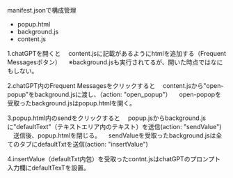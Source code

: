 manifest.jsonで構成管理

 - popup.html
 - background.js
 - content.js

1.chatGPTを開くと
　content.jsに記載があるようにhtmlを追加する（Frequent Messagesボタン）
　※background.jsも実行されてるが、開いた時点ではなにもしない。

2.chatGPT内のFrequent Messagesをクリックすると
　content.jsから"open-popup"をbackground.jsに渡し、（action: "open_popup"）
　open-popopを受取ったbackground.jsはpopup.htmlを開く。

3.popup.html内のsendをクリックすると
　popup.jsからbackground.jsに"defaultText"（テキストエリア内のテキスト）を送信(action: "sendValue")
　送信後、popup.htmlを閉じる。
　sendValueを受取ったbackground.jsは全てのタブにdefaultTxtを送信(action: "insertValue")

4.insertValue（defaultTxt内包）を受取ったcontnt.jsはchatGPTのプロンプト入力欄にdefaultTexTを設置。
